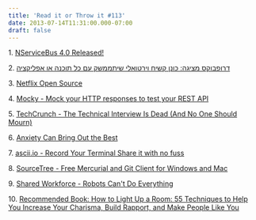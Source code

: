 ```yaml
---
title: 'Read it or Throw it #113'
date: 2013-07-14T11:31:00.000-07:00
draft: false
---
```


1. [NServiceBus 4.0 Released!](http://www.udidahan.com/2013/07/11/nservicebus-4-0-released/)

2. [דרופבוקס מציגה: כונן קשיח וירטואלי שיתממשק עם כל תוכנה או אפליקציה](http://www.geektime.co.il/dropbox-dbx-sync-new-save/)

3. [Netflix Open Source](http://netflix.github.io/#repo)

4. [Mocky - Mock your HTTP responses to test your REST API](http://www.mocky.io/)

5. [TechCrunch - The Technical Interview Is Dead (And No One Should Mourn)](http://techcrunch.com/2013/06/22/the-technical-interview-is-dead/)

6. [Anxiety Can Bring Out the Best](http://online.wsj.com/article/SB10001424052702303836404577474451463041994.html)

7. [ascii.io - Record Your Terminal Share it with no fuss](http://ascii.io/)

8. [SourceTree - Free Mercurial and Git Client for Windows and Mac](http://www.sourcetreeapp.com/)

9. [Shared Workforce - Robots Can't Do Everything](http://sharedworkforce.com/)

10. [Recommended Book: How to Light Up a Room: 55 Techniques to Help You Increase Your Charisma, Build Rapport, and Make People Like You](http://www.amazon.com/How-Light-Room-Techniques-ebook/dp/B00BJQZVZS/)